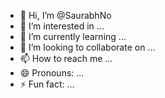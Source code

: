 - 👋 Hi, I’m @SaurabhNo
- 👀 I’m interested in ...
- 🌱 I’m currently learning ...
- 💞️ I’m looking to collaborate on ...
- 📫 How to reach me ...
- 😄 Pronouns: ...
- ⚡ Fun fact: ...

<!---
SaurabhNo/SaurabhNo is a ✨ special ✨ repository because its `README.md` (this file) appears on your GitHub profile.
You can click the Preview link to take a look at your changes.
--->
